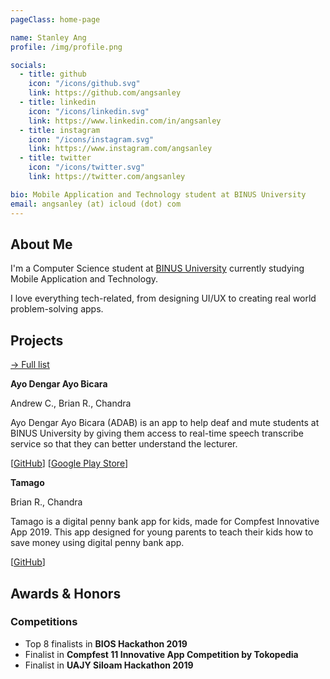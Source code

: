 ```yaml
---
pageClass: home-page

name: Stanley Ang
profile: /img/profile.png

socials:
  - title: github
    icon: "/icons/github.svg"
    link: https://github.com/angsanley
  - title: linkedin
    icon: "/icons/linkedin.svg"
    link: https://www.linkedin.com/in/angsanley
  - title: instagram
    icon: "/icons/instagram.svg"
    link: https://www.instagram.com/angsanley
  - title: twitter
    icon: "/icons/twitter.svg"
    link: https://twitter.com/angsanley

bio: Mobile Application and Technology student at BINUS University
email: angsanley (at) icloud (dot) com
---
```


<ProfileSection :frontmatter="$page.frontmatter" />

## About Me

I'm a Computer Science student at [BINUS University](https://binus.ac.id/) currently studying Mobile Application and Technology.

I love everything tech-related, from designing UI/UX to creating real world problem-solving apps.


## Projects


[→ Full list](/projects/)

<ProjectCard image="/img/adab.png" hideBorder=true>

  **Ayo Dengar Ayo Bicara**

  Andrew C., Brian R., Chandra
  
  Ayo Dengar Ayo Bicara (ADAB) is an app to help deaf and mute students at BINUS University by giving them access to real-time speech transcribe service so that they can better understand the lecturer.
  
  [[GitHub](https://github.com/bearcatsdev/adab)] [[Google Play Store](https://play.google.com/store/apps/details?id=com.ambinusian.adab)]

</ProjectCard>

<ProjectCard image="/img/tamago.png" hideBorder=true>

  **Tamago**

  Brian R., Chandra
  
  Tamago is a digital penny bank app for kids, made for Compfest Innovative App 2019. This app designed for young parents to teach their kids how to save money using digital penny bank app.
  
  [[GitHub](https://github.com/bearcatsdev/tamago)]

</ProjectCard>


## Awards & Honors

### Competitions

- Top 8 finalists in **BIOS Hackathon 2019**
- Finalist in **Compfest 11 Innovative App Competition by Tokopedia**
- Finalist in **UAJY Siloam Hackathon 2019**


<!-- Custom style for this page -->

<style lang="stylus">

.theme-container.home-page .page
  font-size 14px
  p
    margin 0 0 0.5rem
  p, ul, ol
    line-height normal
  a
    font-weight normal
  .theme-default-content:not(.custom) > h2
    margin-bottom 0.5rem
  .theme-default-content:not(.custom) > h2:first-child + p
    margin-top 0.5rem
  .theme-default-content:not(.custom) > h3
    padding-top 4rem

  /* Override */
  .md-card
    margin-top 0.5em
    .card-image
      padding 0.2rem
      img
        max-width 120px
        max-height 120px
    .card-content p
      -webkit-margin-after 0.2em

@media (max-width: 419px)
  .theme-container.home-page .page
    p, ul, ol
      line-height 1.5

    .md-card
      .card-image
        img 
          width 100%
          max-width 400px

</style>